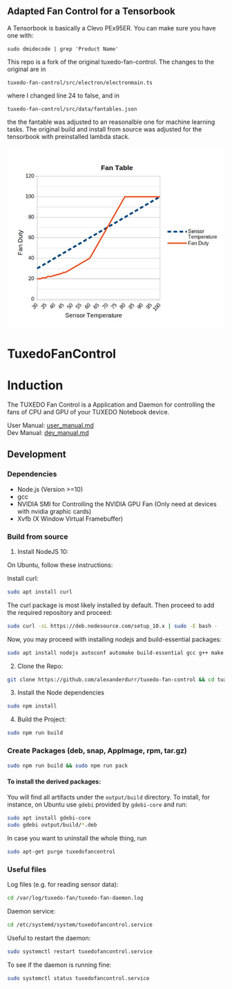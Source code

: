 ## Adapted Fan Control for a Tensorbook
A Tensorbook is basically a Clevo PEx95ER. You can make sure you have one with:
```
sudo dmidecode | grep 'Product Name'
```
This repo is a fork of the original tuxedo-fan-control.
The changes to the original are in

    tuxedo-fan-control/src/electron/electronmain.ts
where I changed line 24 to false,
and in

    tuxedo-fan-control/src/data/fantables.json
the the fantable was adjusted to an reasonalble one for machine learning tasks.
The original build and install from source was adjusted for the tensorbook with preinstalled lambda stack.

![Alt text](src/data/fantable.jpg?raw=true "Fan Table")

# TuxedoFanControl

# Induction
The TUXEDO Fan Control is a Application and Daemon for controlling the fans of CPU and GPU of your TUXEDO Notebook device.

User Manual: [user_manual.md](./docs/user/user_manual.md)   
Dev Manual: [dev_manual.md](./docs/dev/dev_manual.md)

## Development

### Dependencies
- Node.js (Version >=10)
- gcc
- NVIDIA SMI for Controlling the NVIDIA GPU Fan (Only need at devices with nvidia graphic cards)
- Xvfb (X Window Virtual Framebuffer)

### Build from source

1. Install NodeJS 10:

On Ubuntu, follow these instructions:

Install curl:

```sh
sudo apt install curl
```

The curl package is most likely installed by default. Then proceed to add the required repository and proceed:

```sh
sudo curl -sL https://deb.nodesource.com/setup_10.x | sudo -E bash -
```

Now, you may proceed with installing nodejs and build-essential packages:

```sh
sudo apt install nodejs autoconf automake build-essential gcc g++ make rpm
```


2. Clone the Repo:
```sh
git clone https://github.com/alexanderdurr/tuxedo-fan-control && cd tuxedo-fan-control
```

3. Install the Node dependencies
```sh
sudo npm install
```

4. Build the Project:
```sh
sudo npm run build
```

### Create Packages (deb, snap, AppImage, rpm, tar.gz)
```sh
sudo npm run build && sudo npm run pack
```

#### To install the derived packages:

You will find all artifacts under the `output/build` directory.
To install, for instance, on Ubuntu use `gdebi` provided by `gdebi-core` and run:

```sh
sudo apt install gdebi-core
sudo gdebi output/build/*.deb
```

In case you want to uninstall the whole thing, run
```sh
sudo apt-get purge tuxedofancontrol
```

### Useful files
Log files (e.g. for reading sensor data):
```sh
cd /var/log/tuxedo-fan/tuxedo-fan-daemon.log
```
Daemon service:
```sh
cd /etc/systemd/system/tuxedofancontrol.service
```
Useful to restart the daemon:
```sh
sudo systemctl restart tuxedofancontrol.service
```
To see if the daemon is running fine:
```sh
sudo systemctl status tuxedofancontrol.service
```

